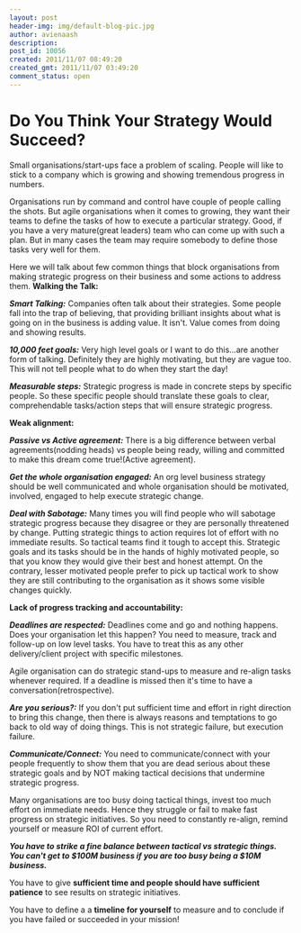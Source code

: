 ```yaml
---
layout: post
header-img: img/default-blog-pic.jpg
author: avienaash
description: 
post_id: 10056
created: 2011/11/07 08:49:20
created_gmt: 2011/11/07 03:49:20
comment_status: open
---
```


# Do You Think Your Strategy Would Succeed?

<p>Small organisations/start-ups face a problem of scaling. People will like to stick to a company which is growing and showing tremendous progress in numbers.</p>
<p>Organisations run by command and control have couple of people calling the shots. But agile organisations when it comes to growing, they want their teams to define the tasks of how to execute a particular strategy. Good, if you have a very mature(great leaders) team who can come up with such a plan. But in many cases the team may require somebody to define those tasks very well for them.</p>
<p>Here we will talk about few common things that block organisations from making strategic progress on their business and some actions to address them.
<!--more-->
<strong>Walking the Talk:</strong></p>
<p><em><strong>Smart Talking:</strong></em> Companies often talk about their strategies. Some people fall into the trap of believing, that providing brilliant insights about what is going on in the business is adding value. It isn't. Value comes from doing and showing results.</p>
<p><strong><em>10,000 feet goals:</em></strong> Very high level goals or I want to do this...are another form of talking. Definitely they are highly motivating, but they are vague too. This will not tell people what to do when they start the day!</p>
<p><em><strong>Measurable steps:</strong></em> Strategic progress is made in concrete steps by specific people. So these specific people should translate these goals to clear, comprehendable tasks/action steps that will ensure strategic progress.</p>
<p><strong>Weak alignment:</strong></p>
<p><strong><em>Passive vs Active agreement:</em></strong> There is a big difference between verbal agreements(nodding heads) vs people being ready, willing and committed to make this dream come true!(Active agreement).</p>
<p><strong><em>Get the whole organisation engaged:</em></strong> An org level business strategy should be well communicated and whole organisation should be motivated, involved, engaged to help execute strategic change.
<em><strong> </strong></em></p>
<p><em><strong>Deal with Sabotage:</strong></em> Many times you will find people who will sabotage strategic progress because they disagree or they are personally threatened by change. Putting strategic things to action requires lot of effort with no immediate results. So tactical teams find it tough to accept this. Strategic goals and its tasks should be in the hands of highly motivated people, so that you know they would give their best and honest attempt. On the contrary, lesser motivated people prefer to pick up tactical work to show they are still contributing to the organisation as it shows some visible changes quickly.</p>
<p><strong>Lack of progress tracking and accountability:</strong></p>
<p><strong><em>Deadlines are respected:</em></strong> Deadlines come and go and nothing happens. Does your organisation let this happen? You need to measure, track and follow-up on low level tasks. You have to treat this as any other delivery/client project with specific milestones.</p>
<p>Agile organisation can do strategic stand-ups to measure and re-align tasks whenever required. If a deadline is missed then it's time to have a conversation(retrospective).</p>
<p><strong><em>Are you serious?:</em></strong> If you don't put sufficient time and effort in right direction to bring this change, then there is always reasons and temptations to go back to old way of doing things. This is not strategic failure, but execution failure.
<strong><em> </em></strong></p>
<p><strong><em>Communicate/Connect:</em></strong> You need to communicate/connect with your people frequently to show them that you are dead serious about these strategic goals and by NOT making tactical decisions that undermine strategic progress.</p>
<p>Many organisations are too busy doing tactical things, invest too much effort on immediate needs. Hence they struggle or fail to make fast progress on strategic initiatives. So you need to constantly re-align, remind yourself or measure ROI of current effort.</p>
<p><strong><em>You have to strike a fine balance between tactical vs strategic things. You can't get to $100M business if you are too busy being a $10M business.</em></strong></p>
<p>You have to give <strong>sufficient time and people should have sufficient patience</strong> to see results on strategic initiatives.</p>
<p>You have to define a a <strong>timeline for yourself</strong> to measure and to conclude if you have failed or succeeded in your mission!</p>